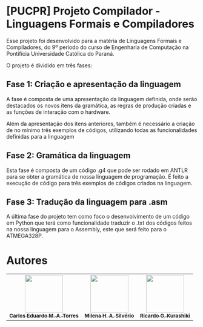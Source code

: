# [PUCPR] Projeto Compilador - Linguagens Formais e Compiladores

Esse projeto foi desenvolvido para a matéria de Linguagens Formais e Compiladores, do 9º período do curso de Engenharia de Computação na Pontifícia Universidade Católica do Paraná.

O projeto é dividido em três fases:

## Fase 1: Criação e apresentação da linguagem

A fase é composta de uma apresentação da linguagem definida, onde serão destacados os novos itens da gramática, as regras de produção criadas e as funções de interação com o hardware.

Além da apresentação dos itens anteriores, também é necessário a criação de no mínimo três exemplos de códigos, utilizando todas as funcionalidades definidas para a linguagem

## Fase 2: Gramática da linguagem

Esta fase é composta de um código .g4 que pode ser rodado em ANTLR para se obter a gramática de nossa linguagem de programação. É feito a execução de código para três exemplos de códigos criados na linguagem.

## Fase 3: Tradução da linguagem para .asm

A última fase do projeto tem como foco o desenvolvimento de um código em Python que terá como funcionalidade traduzir o .txt dos códigos feitos na nossa linguagem para o Assembly, este que será feito para o ATMEGA328P.

<!-- Autores do projeto !-->

# Autores

<table>
	<tr>
		<td align="center"><a href="https://github.com/carlosqas"><img src="https://avatars.githubusercontent.com/u/65908990?v=4?s=100" width="100px;" alt=""/><br /><sub><b>Carlos Eduardo M. A. Torres</b></sub></a></td>
		<td align="center"><a href="https://github.com/mhsilverio"><img src="https://avatars.githubusercontent.com/u/83962009?v=4?s=100" width="100px;" alt=""/><br /><sub><b>Milena H. A. Silvério</b></sub></a></td>
		<td align="center"><a href="https://github.com/RicardoKurashiki"><img src="https://avatars.githubusercontent.com/u/62195354?v=4?s=100" width="100px;" alt=""/><br /><sub><b>Ricardo G. Kurashiki</b></sub></a></td>
	</tr>
</table>
 
 
<!-- Fim dos autores do projeto !-->
